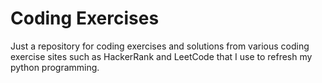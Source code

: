 # Coding Exercises
Just a repository for coding exercises and solutions from various coding exercise sites such as HackerRank and LeetCode that I use to refresh my python programming.
